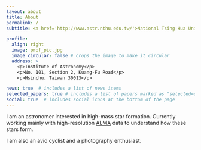```yaml
---
layout: about
title: About
permalink: /
subtitle: <a href='http://www.astr.nthu.edu.tw/'>National Tsing Hua University</a>. folguin@phys.nthu.edu.tw

profile:
  align: right
  image: prof_pic.jpg
  image_circular: false # crops the image to make it circular
  address: >
    <p>Institute of Astronomy</p>
    <p>No. 101, Section 2, Kuang-Fu Road</p>
    <p>Hsinchu, Taiwan 30013</p>

news: true  # includes a list of news items
selected_papers: true # includes a list of papers marked as "selected={true}"
social: true  # includes social icons at the bottom of the page
---
```


I am an astronomer interested in high-mass star formation. Currently working mainly with high-resolution [ALMA](https://almascience.nao.ac.jp/) data to understand how these stars form.

I am also an avid cyclist and a photography enthusiast.
